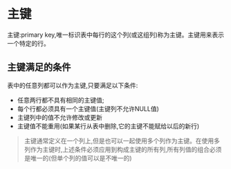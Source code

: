 # 主键

主键:primary key,唯一标识表中每行的这个列(或这组列)称为主键。主键用来表示一个特定的行。

## 主键满足的条件

表中的任意列都可以作为主键,只要满足以下条件:

- 任意两行都不具有相同的主键值;
- 每个行都必须具有一个主键值(主键列不允许NULL值)
- 主键列中的值不允许修改或更新
- 主键值不能重用(如果某行从表中删除,它的主键不能赋给以后的新行)

> 主键通常定义在一个列上,但是也可以一起使用多个列作为主键。在使用多列作为主键时,上述条件必须应用到构成主键的所有列,所有列值的组合必须是唯一的(但单个列的值可以是不唯一的)
